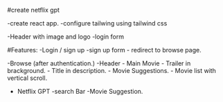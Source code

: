 #create netflix gpt

-create react app.
-configure tailwing using tailwind css

-Header with image and logo
-login form

#Features:
-Login / sign up
-sign up form - redirect to browse page.

-Browse (after authentication.)
-Header - Main Movie - Trailer in brackground. - Title in description. - Movie Suggestions. - Movie list with vertical scroll.

- Netflix GPT
  -search Bar
  -Movie Suggestion.
